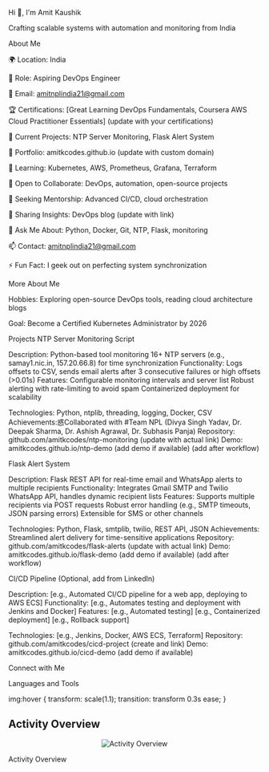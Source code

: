 

Hi 👋, I'm Amit Kaushik

Crafting scalable systems with automation and monitoring from India
  

  

About Me

🌍 Location: India


💼 Role: Aspiring DevOps Engineer


📧 Email: amitnplindia21@gmail.com


🏆 Certifications: [Great Learning DevOps Fundamentals, Coursera AWS Cloud Practitioner Essentials] (update with your certifications)


🔭 Current Projects: NTP Server Monitoring, Flask Alert System


🔭 Portfolio: amitkcodes.github.io (update with custom domain)


🌱 Learning: Kubernetes, AWS, Prometheus, Grafana, Terraform


👯 Open to Collaborate: DevOps, automation, open-source projects


🤝 Seeking Mentorship: Advanced CI/CD, cloud orchestration


📝 Sharing Insights: DevOps blog (update with link)


💬 Ask Me About: Python, Docker, Git, NTP, Flask, monitoring


📫 Contact: amitnplindia21@gmail.com


⚡ Fun Fact: I geek out on perfecting system synchronization


More About Me


Hobbies: Exploring open-source DevOps tools, reading cloud architecture blogs


Goal: Become a Certified Kubernetes Administrator by 2026

Projects
NTP Server Monitoring Script



Description: Python-based tool monitoring 16+ NTP servers (e.g., samay1.nic.in, 157.20.66.8) for time synchronization
Functionality: Logs offsets to CSV, sends email alerts after 3 consecutive failures or high offsets (>0.01s)
Features: 
Configurable monitoring intervals and server list
Robust alerting with rate-limiting to avoid spam
Containerized deployment for scalability


Technologies: Python, ntplib, threading, logging, Docker, CSV
Achievements:惑Collaborated with #Team NPL (Divya Singh Yadav, Dr. Deepak Sharma, Dr. Ashish Agrawal, Dr. Subhasis Panja)
Repository: github.com/amitkcodes/ntp-monitoring (update with actual link)
Demo: amitkcodes.github.io/ntp-demo (add demo if available)
 (add after workflow)

Flask Alert System



Description: Flask REST API for real-time email and WhatsApp alerts to multiple recipients
Functionality: Integrates Gmail SMTP and Twilio WhatsApp API, handles dynamic recipient lists
Features: 
Supports multiple recipients via POST requests
Robust error handling (e.g., SMTP timeouts, JSON parsing errors)
Extensible for SMS or other channels


Technologies: Python, Flask, smtplib, twilio, REST API, JSON
Achievements: Streamlined alert delivery for time-sensitive applications
Repository: github.com/amitkcodes/flask-alerts (update with actual link)
Demo: amitkcodes.github.io/flask-demo (add demo if available)
 (add after workflow)

CI/CD Pipeline (Optional, add from LinkedIn)

Description: [e.g., Automated CI/CD pipeline for a web app, deploying to AWS ECS]
Functionality: [e.g., Automates testing and deployment with Jenkins and Docker]
Features: 
[e.g., Automated testing]
[e.g., Containerized deployment]
[e.g., Rollback support]


Technologies: [e.g., Jenkins, Docker, AWS ECS, Terraform]
Repository: github.com/amitkcodes/cicd-project (create and link)
Demo: amitkcodes.github.io/cicd-demo (add demo if available)

Connect with Me





Languages and Tools
















img:hover {
  transform: scale(1.1);
  transition: transform 0.3s ease;
}

## Activity Overview

<p align="center">
  <img src="assets/activity-overview.png" alt="Activity Overview" />
</p>
Activity Overview

  






